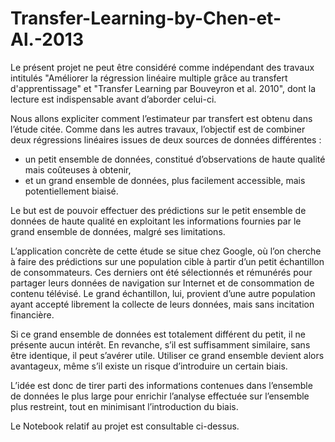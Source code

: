# Transfer-Learning-by-Chen-et-Al.-2013
Le présent projet ne peut être considéré comme indépendant des travaux intitulés "Améliorer la régression linéaire multiple grâce au transfert d'apprentissage" et "Transfer Learning par Bouveyron et al. 2010", dont la lecture est indispensable avant d’aborder celui-ci.

Nous allons expliciter comment l’estimateur par transfert est obtenu dans l’étude citée.
Comme dans les autres travaux, l’objectif est de combiner deux régressions linéaires issues de deux sources de données différentes :
- un petit ensemble de données, constitué d’observations de haute qualité mais coûteuses à obtenir,
- et un grand ensemble de données, plus facilement accessible, mais potentiellement biaisé.

Le but est de pouvoir effectuer des prédictions sur le petit ensemble de données de haute qualité en exploitant les informations fournies par le grand ensemble de données, malgré ses limitations.

L’application concrète de cette étude se situe chez Google, où l’on cherche à faire des prédictions sur une population cible à partir d’un petit échantillon de consommateurs. Ces derniers ont été sélectionnés et rémunérés pour partager leurs données de navigation sur Internet et de consommation de contenu télévisé.
Le grand échantillon, lui, provient d’une autre population ayant accepté librement la collecte de leurs données, mais sans incitation financière.

Si ce grand ensemble de données est totalement différent du petit, il ne présente aucun intérêt. En revanche, s’il est suffisamment similaire, sans être identique, il peut s’avérer utile.
Utiliser ce grand ensemble devient alors avantageux, même s’il existe un risque d’introduire un certain biais.

L’idée est donc de tirer parti des informations contenues dans l’ensemble de données le plus large pour enrichir l’analyse effectuée sur l’ensemble plus restreint, tout en minimisant l’introduction du biais.

Le Notebook relatif au projet est consultable ci-dessus.
